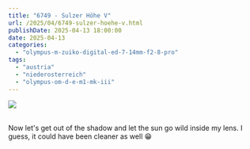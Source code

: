 ```yaml
---
title: "6749 - Sulzer Höhe V"
url: /2025/04/6749-sulzer-hoehe-v.html
publishDate: 2025-04-13 18:00:00
date: 2025-04-13
categories:
  - "olympus-m-zuiko-digital-ed-7-14mm-f2-8-pro"
tags:
  - "austria"
  - "niederosterreich"
  - "olympus-om-d-e-m1-mk-iii"
---
```

<div class="container">
<div class="center"><a target="_blank" href="https://d25zfm9zpd7gm5.cloudfront.net/1200x1200/2020/20201004_130810_lr.jpg"><img class="webfeedsFeaturedVisual" src="https://d25zfm9zpd7gm5.cloudfront.net/0600x0600/2020/20201004_130810_lr.jpg" /></a></div>
</div>
<br />

Now let's get out of the shadow and let the sun go wild
inside my lens. I guess, it could have been cleaner as well
:grin:
